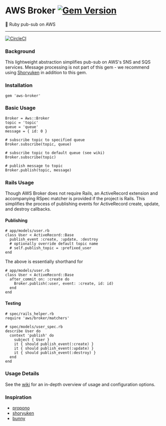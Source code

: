 # AWS Broker [![Gem Version](https://badge.fury.io/rb/aws-broker.svg)](https://badge.fury.io/rb/aws-broker)

:incoming_envelope: Ruby pub-sub on AWS

* * *

[![CircleCI](https://circleci.com/gh/Thanx/aws-broker.svg?style=svg)](https://circleci.com/gh/Thanx/aws-broker)

### Background

This lightweight abstraction simplifies pub-sub on AWS's SNS and SQS services.
Message processing is not part of this gem - we recommend using
[Shoryuken](https://github.com/phstc/shoryuken) in addition to this gem.

### Installation

    gem 'aws-broker'

### Basic Usage

    Broker = Aws::Broker
    topic = 'topic'
    queue = 'queue'
    message = { id: 0 }

    # subscribe topic to specified queue
    Broker.subscribe(topic, queue)

    # subscribe topic to default queue (see wiki)
    Broker.subscribe(topic)

    # publish message to topic
    Broker.publish(topic, message)

### Rails Usage

Though AWS Broker does not require Rails, an ActiveRecord extension and
accompanying RSpec matcher is provided if the project is Rails. This simplifies
the process of publishing events for ActiveRecord create, update, and destroy
callbacks.

#### Publishing

    # app/models/user.rb
    class User < ActiveRecord::Base
      publish_event :create, :update, :destroy
      # optionally override default topic name
      # self.publish_topic = :prefixed_user
    end

The above is essentially shorthand for

    # app/models/user.rb
    class User < ActiveRecord::Base
      after_commit on: :create do
        Broker.publish(:user, event: :create, id: id)
      end
    end

#### Testing

    # spec/rails_helper.rb
    require 'aws/broker/matchers'

    # spec/models/user_spec.rb
    describe User do
      context 'publish' do
        subject { User }
        it { should publish_event(:create) }
        it { should publish_event(:update) }
        it { should publish_event(:destroy) }
      end
    end

### Usage Details

See the [wiki](https://github.com/Thanx/aws-broker/wiki) for an in-depth
overview of usage and configuration options.

### Inspiration

* [propono](https://github.com/iHiD/propono)
* [shoryuken](https://github.com/phstc/shoryuken)
* [bunny](https://github.com/ruby-amqp/bunny)
